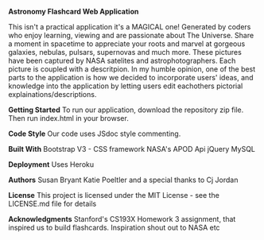 **Astronomy Flashcard Web Application**

This isn't a practical application it's a  MAGICAL one!
Generated by coders who enjoy learning, viewing and are passionate about The Universe. Share a moment in spacetime to appreciate your roots and marvel at gorgeous galaxies, nebulas, pulsars, supernovas and much more. These pictures have been captured by NASA satelites and astrophotographers. Each picture is coupled with a descritpion. 
In my humble opinion, one of the best parts to the application is how we decided to incorporate users' ideas, and knowledge into the application by letting users edit eachothers pictorial explainations/descriptions.

**Getting Started**
To run our application, download the repository zip file. Then run index.html in your browser.

**Code Style**
Our code uses JSdoc style commenting.


**Built With**
Bootstrap V3 - CSS framework
NASA's APOD Api 
jQuery
MySQL

**Deployment**
Uses Heroku


**Authors**
Susan Bryant
Katie Poeltler
and a special thanks to Cj Jordan

**License**
This project is licensed under the MIT License - see the LICENSE.md file for details

**Acknowledgments**
Stanford's CS193X Homework 3 assignment, that inspired us to build flashcards. 
Inspiration shout out to NASA
etc

